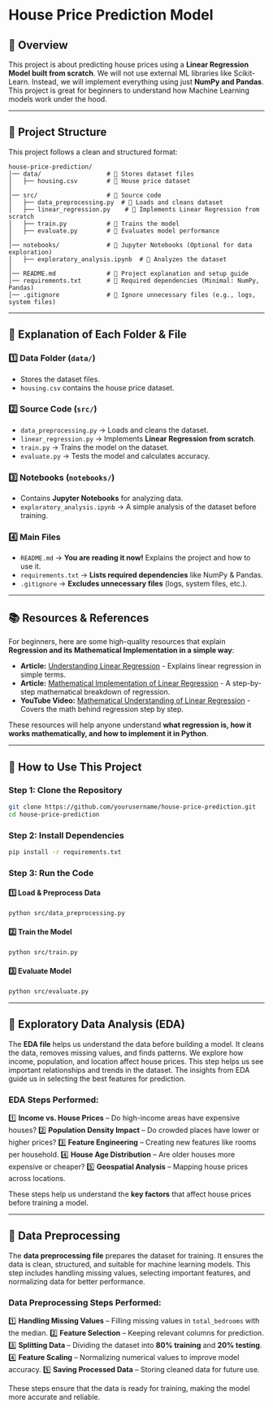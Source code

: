 # House Price Prediction Model

## 📌 Overview
This project is about predicting house prices using a **Linear Regression Model built from scratch**. We will not use external ML libraries like Scikit-Learn. Instead, we will implement everything using just **NumPy and Pandas**. This project is great for beginners to understand how Machine Learning models work under the hood.

---

## 📂 Project Structure
This project follows a clean and structured format:

```
house-price-prediction/
│── data/                  # 📂 Stores dataset files
│   ├── housing.csv        # 📄 House price dataset
│
│── src/                   # 📂 Source code
│   ├── data_preprocessing.py  # 📄 Loads and cleans dataset
│   ├── linear_regression.py    # 📄 Implements Linear Regression from scratch
│   ├── train.py           # 📄 Trains the model
│   ├── evaluate.py        # 📄 Evaluates model performance
│
│── notebooks/             # 📂 Jupyter Notebooks (Optional for data exploration)
│   ├── exploratory_analysis.ipynb  # 📄 Analyzes the dataset
│
│── README.md              # 📄 Project explanation and setup guide
│── requirements.txt       # 📄 Required dependencies (Minimal: NumPy, Pandas)
│── .gitignore             # 📄 Ignore unnecessary files (e.g., logs, system files)
```

---

## 📄 Explanation of Each Folder & File

### **1️⃣ Data Folder (`data/`)**
- Stores the dataset files.
- `housing.csv` contains the house price dataset.

### **2️⃣ Source Code (`src/`)**
- `data_preprocessing.py` → Loads and cleans the dataset.
- `linear_regression.py` → Implements **Linear Regression from scratch**.
- `train.py` → Trains the model on the dataset.
- `evaluate.py` → Tests the model and calculates accuracy.

### **3️⃣ Notebooks (`notebooks/`)**
- Contains **Jupyter Notebooks** for analyzing data.
- `exploratory_analysis.ipynb` → A simple analysis of the dataset before training.

### **4️⃣ Main Files**
- `README.md` → **You are reading it now!** Explains the project and how to use it.
- `requirements.txt` → **Lists required dependencies** like NumPy & Pandas.
- `.gitignore` → **Excludes unnecessary files** (logs, system files, etc.).

---

## 📚 Resources & References
For beginners, here are some high-quality resources that explain **Regression and its Mathematical Implementation in a simple way**:

- **Article:** [Understanding Linear Regression](https://towardsdatascience.com/linear-regression-explained-1b36f97b7572/) - Explains linear regression in simple terms.
- **Article:** [Mathematical Implementation of Linear Regression](https://www.analyticsvidhya.com/blog/2021/10/everything-you-need-to-know-about-linear-regression/) - A step-by-step mathematical breakdown of regression.
- **YouTube Video:** [Mathematical Understanding of Linear Regression](https://www.youtube.com/watch?v=VmbA0pi2cRQ) - Covers the math behind regression step by step.


These resources will help anyone understand **what regression is, how it works mathematically, and how to implement it in Python**.

---

## 🚀 How to Use This Project

### **Step 1: Clone the Repository**
```bash
git clone https://github.com/yourusername/house-price-prediction.git
cd house-price-prediction
```

### **Step 2: Install Dependencies**
```bash
pip install -r requirements.txt
```

### **Step 3: Run the Code**
#### 1️⃣ Load & Preprocess Data
```bash
python src/data_preprocessing.py
```
#### 2️⃣ Train the Model
```bash
python src/train.py
```
#### 3️⃣ Evaluate Model
```bash
python src/evaluate.py
```

---

## 📌 Exploratory Data Analysis (EDA)

The **EDA file** helps us understand the data before building a model. It cleans the data, removes missing values, and finds patterns. We explore how income, population, and location affect house prices. This step helps us see important relationships and trends in the dataset. The insights from EDA guide us in selecting the best features for prediction.

### **EDA Steps Performed:**
1️⃣ **Income vs. House Prices** – Do high-income areas have expensive houses?
2️⃣ **Population Density Impact** – Do crowded places have lower or higher prices?
3️⃣ **Feature Engineering** – Creating new features like rooms per household.
4️⃣ **House Age Distribution** – Are older houses more expensive or cheaper?
5️⃣ **Geospatial Analysis** – Mapping house prices across locations.

These steps help us understand the **key factors** that affect house prices before training a model.

---

## 📌 Data Preprocessing

The **data preprocessing file** prepares the dataset for training. It ensures the data is clean, structured, and suitable for machine learning models. This step includes handling missing values, selecting important features, and normalizing data for better performance.

### **Data Preprocessing Steps Performed:**
1️⃣ **Handling Missing Values** – Filling missing values in `total_bedrooms` with the median.
2️⃣ **Feature Selection** – Keeping relevant columns for prediction.
3️⃣ **Splitting Data** – Dividing the dataset into **80% training** and **20% testing**.
4️⃣ **Feature Scaling** – Normalizing numerical values to improve model accuracy.
5️⃣ **Saving Processed Data** – Storing cleaned data for future use.

These steps ensure that the data is ready for training, making the model more accurate and reliable.


